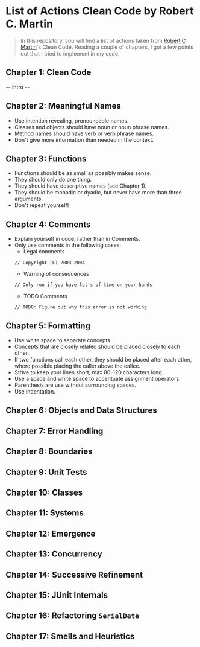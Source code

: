 # List of Actions Clean Code by Robert C. Martin
> In this repository, you will find a list of actions taken from
[Robert C Martin](https://github.com/unclebob)'s Clean Code. Reading a couple of
chapters, I got a few points out that I tried to implement in my code.

## Chapter 1: Clean Code
  -- Intro --
## Chapter 2: Meaningful Names
* Use intention revealing, pronouncable names.
* Classes and objects should have noun or noun phrase names.
* Method names should have verb or verb phrase names.
* Don't give more information than needed in the context.

## Chapter 3: Functions
* Functions should be as small as possibly makes sense.
* They should only do one thing.
* They should have descriptive names (see Chapter 1).
* They should be monadic or dyadic, but never have more than three arguments.
* Don't repeat yourself!

## Chapter 4: Comments
* Explain yourself in code, rather than in Comments.
* Only use comments in the following cases:
  * Legal comments
  ```
  // Copyright (C) 2003-2004
  ```
  * Warning of consequences
  ```
  // Only run if you have lot's of time on your hands

  ```
  * TODO Comments
  ```
  // TODO: Figure out why this error is not working

  ```
## Chapter 5: Formatting
* Use white space to separate concepts.
* Concepts that are closely related should be placed closely to each other.
* If two functions call each other, they should be placed after each other,
where possible placing the caller above the callee.
* Strive to keep your lines short, max 80-120 characters long.
* Use a space and white space to accentuate assignment operators.
* Parenthesis are use without surrounding spaces.
* Use indentation.
## Chapter 6: Objects and Data Structures
## Chapter 7: Error Handling
## Chapter 8: Boundaries
## Chapter 9: Unit Tests
## Chapter 10: Classes
## Chapter 11: Systems
## Chapter 12: Emergence
## Chapter 13: Concurrency
## Chapter 14: Successive Refinement
## Chapter 15: JUnit Internals
## Chapter 16: Refactoring `SerialDate`
## Chapter 17: Smells and Heuristics
